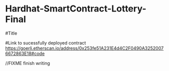 # Hardhat-SmartContract-Lottery-Final

#Title

#Link to sucessfully deployed contract 
https://goerli.etherscan.io/address/0x253fe51A231E4d4C2F0490A32520076672863E18#code

//FIXME finish writing

